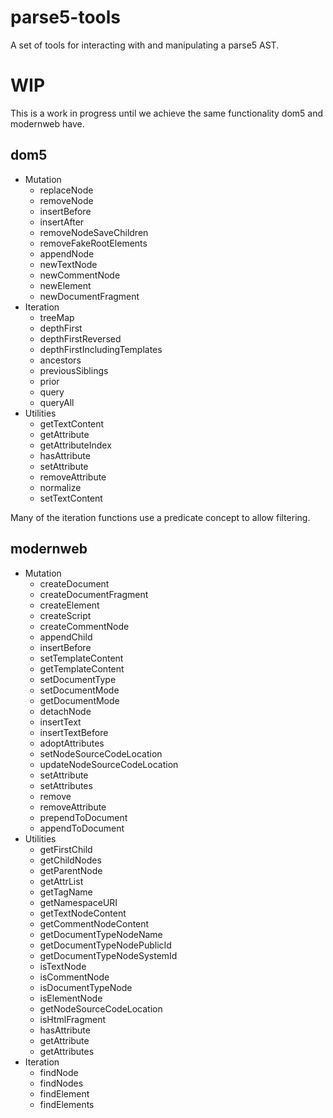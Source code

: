 # parse5-tools

A set of tools for interacting with and manipulating a parse5 AST.

# WIP

This is a work in progress until we achieve the same functionality dom5 and modernweb have.

## dom5

* Mutation
  * replaceNode
  * removeNode
  * insertBefore
  * insertAfter
  * removeNodeSaveChildren
  * removeFakeRootElements
  * appendNode
  * newTextNode
  * newCommentNode
  * newElement
  * newDocumentFragment
* Iteration
  * treeMap
  * depthFirst
  * depthFirstReversed
  * depthFirstIncludingTemplates
  * ancestors
  * previousSiblings
  * prior
  * query
  * queryAll
* Utilities
  * getTextContent
  * getAttribute
  * getAttributeIndex
  * hasAttribute
  * setAttribute
  * removeAttribute
  * normalize
  * setTextContent

Many of the iteration functions use a predicate concept to allow filtering.

## modernweb

* Mutation
  * createDocument
  * createDocumentFragment
  * createElement
  * createScript
  * createCommentNode
  * appendChild
  * insertBefore
  * setTemplateContent
  * getTemplateContent
  * setDocumentType
  * setDocumentMode
  * getDocumentMode
  * detachNode
  * insertText
  * insertTextBefore
  * adoptAttributes
  * setNodeSourceCodeLocation
  * updateNodeSourceCodeLocation
  * setAttribute
  * setAttributes
  * remove
  * removeAttribute
  * prependToDocument
  * appendToDocument
* Utilities
  * getFirstChild
  * getChildNodes
  * getParentNode
  * getAttrList
  * getTagName
  * getNamespaceURI
  * getTextNodeContent
  * getCommentNodeContent
  * getDocumentTypeNodeName
  * getDocumentTypeNodePublicId
  * getDocumentTypeNodeSystemId
  * isTextNode
  * isCommentNode
  * isDocumentTypeNode
  * isElementNode
  * getNodeSourceCodeLocation
  * isHtmlFragment
  * hasAttribute
  * getAttribute
  * getAttributes
* Iteration
  * findNode
  * findNodes
  * findElement
  * findElements
